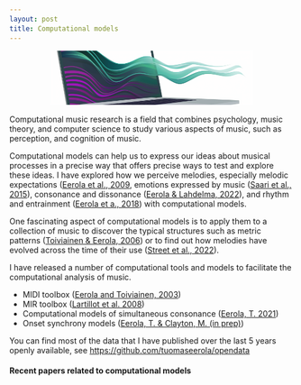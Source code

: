 ```yaml
---
layout: post
title: Computational models
---
```


<center>
    <div>
<img src="../images/computational_model.png" width=360 alt="Computational models of music" hspace="0"/>
    </div>
</center>


Computational music research is a field that combines psychology, music theory, and computer science to study various aspects of music, such as perception, and cognition of music.

Computational models can help us to express our ideas about musical processes in a precise way that offers precise ways to test and explore these ideas. I have explored how we perceive melodies, especially melodic expectations ([Eerola et al., 2009](http://doi.org/https://doi.org/10.1177/102986490901300203), emotions expressed by music ([Saari et al., 2015](http://doi.org/10.1109/TAFFC.2015.2462841)), consonance and dissonance ([Eerola & Lahdelma, 2022](https://doi.org/10.1177/2059204321103047)), and rhythm and entrainment ([Eerola et a., 2018](http://doi.org/http://dx.doi.org/10.1098/rsos.171520)) with computational models.

One fascinating aspect of computational models is to apply them to a collection of music to discover the typical structures such as metric patterns ([Toiviainen & Eerola, 2006](http://doi.org/10.1121/1.2146084)) or to find out how melodies have evolved across the time of their use ([Street et al., 2022](http://doi.org/https://doi.org/10.1057/s41599-022-01139-y)).

I have released a number of computational tools and models to facilitate the computational analysis of music. 

* MIDI toolbox ([Eerola and Toiviainen, 2003](https://github.com/miditoolbox/))
* MIR toolbox ([Lartillot et al. 2008](https://doi.org/10.1007/978-3-540-78246-9_31))
* Computational models of simultaneous consonance ([Eerola, T. 2021](https://github.com/tuomaseerola/inconMore))
* Onset synchrony models ([Eerola, T. & Clayton, M. (in prep)](https://github.com/tuomaseerola/onsetsync))

You can find most of the data that I have published over the last 5 years openly available, see https://github.com/tuomaseerola/opendata 

#### Recent papers related to computational models

<script src="https://bibbase.org/show?bib=https%3A%2F%2Ftuomaseerola.github.io%2FEerola.bib&commas=true&jsonp=1&filter=keywords:Computational,type:article&folding=0&theme=simple&limit=5&hidemenu=true&authorFirst=true"></script>

